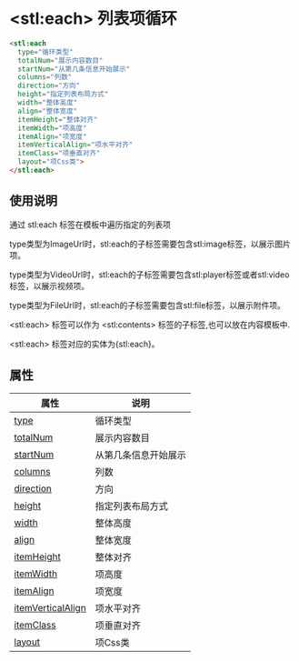 ﻿# &lt;stl:each&gt; 列表项循环

```html
<stl:each
  type="循环类型"
  totalNum="展示内容数目"
  startNum="从第几条信息开始展示"
  columns="列数"
  direction="方向"
  height="指定列表布局方式"
  width="整体高度"
  align="整体宽度"
  itemHeight="整体对齐"
  itemWidth="项高度"
  itemAlign="项宽度"
  itemVerticalAlign="项水平对齐"
  itemClass="项垂直对齐"
  layout="项Css类">
</stl:each>
```

## 使用说明

通过 stl:each 标签在模板中遍历指定的列表项

type类型为ImageUrl时，stl:each的子标签需要包含stl:image标签，以展示图片项。

type类型为VideoUrl时，stl:each的子标签需要包含stl:player标签或者stl:video标签，以展示视频项。

type类型为FileUrl时，stl:each的子标签需要包含stl:file标签，以展示附件项。

&lt;stl:each&gt; 标签可以作为 &lt;stl:contents&gt; 标签的子标签,也可以放在内容模板中.

&lt;stl:each&gt; 标签对应的实体为{stl:each}。

## 属性

| 属性                                                      | 说明                 |
| --------------------------------------------------------- | -------------------- |
| [type](each/attributes?id=type)                           | 循环类型             |
| [totalNum](each/attributes?id=totalNum)                   | 展示内容数目         |
| [startNum](each/attributes?id=startNum)                   | 从第几条信息开始展示 |
| [columns](each/attributes?id=columns)                     | 列数                 |
| [direction](each/attributes?id=direction)                 | 方向                 |
| [height](each/attributes?id=height)                       | 指定列表布局方式     |
| [width](each/attributes?id=width)                         | 整体高度             |
| [align](each/attributes?id=align)                         | 整体宽度             |
| [itemHeight](each/attributes?id=itemHeight)               | 整体对齐             |
| [itemWidth](each/attributes?id=itemWidth)                 | 项高度               |
| [itemAlign](each/attributes?id=itemAlign)                 | 项宽度               |
| [itemVerticalAlign](each/attributes?id=itemVerticalAlign) | 项水平对齐           |
| [itemClass](each/attributes?id=itemClass)                 | 项垂直对齐           |
| [layout](each/attributes?id=layout)                       | 项Css类              |